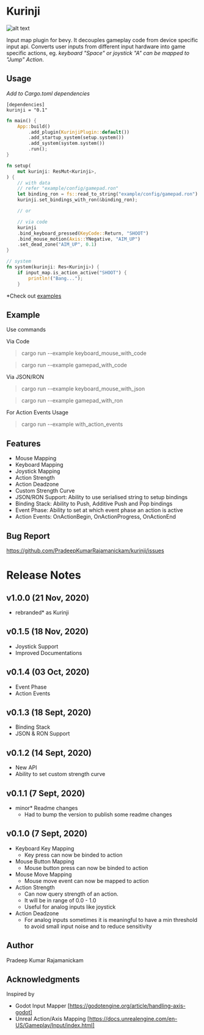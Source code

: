 # Kurinji
![alt text](https://github.com/PradeepKumarRajamanickam/kurinji/blob/pradeep/rebrand-to-kurinji/img_kurinji.png?raw=true)

Input map plugin for bevy. It decouples gameplay code from device specific input api. Converts user inputs from different input hardware into game specific actions, eg. *keyboard "Space" or joystick "A" can be mapped to "Jump" Action*.

## Usage

*Add to Cargo.toml dependencies*
```
[dependencies]
kurinji = "0.1"
```

```rust
fn main() {
    App::build()
        .add_plugin(KurinjiPlugin::default())
        .add_startup_system(setup.system())
        .add_system(system.system())
        .run();
}

fn setup(
    mut kurinji: ResMut<Kurinji>,
) {
    // with data 
    // refer "example/config/gamepad.ron"
    let binding_ron = fs::read_to_string("example/config/gamepad.ron").unwrap()
    kurinji.set_bindings_with_ron(&binding_ron);

    // or

    // via code
    kurinji
    .bind_keyboard_pressed(KeyCode::Return, "SHOOT")
    .bind_mouse_motion(Axis::YNegative, "AIM_UP")
    .set_dead_zone("AIM_UP", 0.1)
}

// system
fn system(kurinji: Res<Kurinji>) {
    if input_map.is_action_active("SHOOT") {
        println!("Bang...");
    }
```

*Check out [examples](https://github.com/PradeepKumarRajamanickam/bevy_input_map/tree/master/example)

## Example
Use commands

Via Code
> cargo run --example keyboard_mouse_with_code

> cargo run --example gamepad_with_code

Via JSON/RON
> cargo run --example keyboard_mouse_with_json

> cargo run --example gamepad_with_ron

For Action Events Usage
> cargo run --example with_action_events

## Features
- Mouse Mapping
- Keyboard Mapping
- Joystick Mapping
- Action Strength
- Action Deadzone
- Custom Strength Curve
- JSON/RON Support: Ability to use serialised string to setup bindings
- Binding Stack: Ability to Push, Additive Push and Pop bindings
- Event Phase: Ability to set at which event phase an action is active
- Action Events: OnActionBegin, OnActionProgress, OnActionEnd

## Bug Report
https://github.com/PradeepKumarRajamanickam/kurinji/issues

# Release Notes
## v1.0.0 (21 Nov, 2020)
- rebranded* as Kurinji
  
## v0.1.5 (18 Nov, 2020)
- Joystick Support
- Improved Documentations
  
## v0.1.4 (03 Oct, 2020)
- Event Phase
- Action Events

## v0.1.3 (18 Sept, 2020)
- Binding Stack
- JSON & RON Support
  
## v0.1.2 (14 Sept, 2020)
- New API
- Ability to set custom strength curve

## v0.1.1 (7 Sept, 2020)
- minor* Readme changes
  - Had to bump the version to publish some readme changes

## v0.1.0 (7 Sept, 2020)
- Keyboard Key Mapping
  - Key press can now be binded to action
- Mouse Button Mapping
  - Mouse button press can now be binded to action
- Mouse Move Mapping
  - Mouse move event can now be mapped to action
- Action Strength
  - Can now query strength of an action. 
  - It will be in range of 0.0 - 1.0
  - Useful for analog inputs like joystick
- Action Deadzone
  - For analog inputs sometimes it is meaningful to have a min threshold to avoid small input noise and to reduce sensitivity

## Author
Pradeep Kumar Rajamanickam

## Acknowledgments
Inspired by 
- Godot Input Mapper
[https://godotengine.org/article/handling-axis-godot]
- Unreal Action/Axis Mapping
  [https://docs.unrealengine.com/en-US/Gameplay/Input/index.html]
